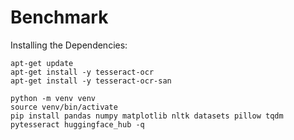 # Benchmark


Installing the Dependencies:
```
apt-get update
apt-get install -y tesseract-ocr
apt-get install -y tesseract-ocr-san
```

```
python -m venv venv 
source venv/bin/activate
pip install pandas numpy matplotlib nltk datasets pillow tqdm pytesseract huggingface_hub -q
```
